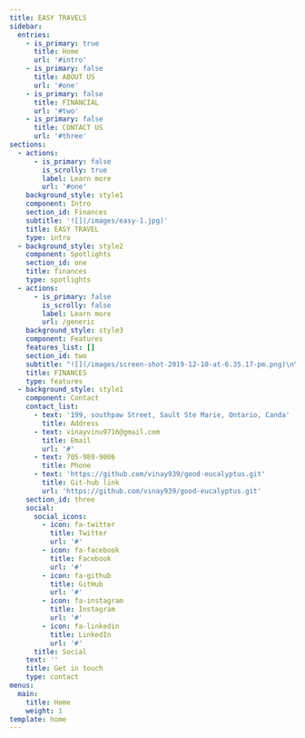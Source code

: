 ```yaml
---
title: EASY TRAVELS
sidebar:
  entries:
    - is_primary: true
      title: Home
      url: '#intro'
    - is_primary: false
      title: ABOUT US
      url: '#one'
    - is_primary: false
      title: FINANCIAL
      url: '#two'
    - is_primary: false
      title: CONTACT US
      url: '#three'
sections:
  - actions:
      - is_primary: false
        is_scrolly: true
        label: Learn more
        url: '#one'
    background_style: style1
    component: Intro
    section_id: Finances
    subtitle: '![](/images/easy-1.jpg)'
    title: EASY TRAVEL
    type: intro
  - background_style: style2
    component: Spotlights
    section_id: one
    title: finances
    type: spotlights
  - actions:
      - is_primary: false
        is_scrolly: false
        label: Learn more
        url: /generic
    background_style: style3
    component: Features
    features_list: []
    section_id: two
    subtitle: "![](/images/screen-shot-2019-12-10-at-6.35.17-pm.png)\n\nTo start the venture we need\r$585,380 as investment."
    title: FINANCES
    type: features
  - background_style: style1
    component: Contact
    contact_list:
      - text: '199, southpaw Street, Sault Ste Marie, Ontario, Canda'
        title: Address
      - text: vinayvinu9716@gmail.com
        title: Email
        url: '#'
      - text: 705-989-9006
        title: Phone
      - text: 'https://github.com/vinay939/good-eucalyptus.git'
        title: Git-hub link
        url: 'https://github.com/vinay939/good-eucalyptus.git'
    section_id: three
    social:
      social_icons:
        - icon: fa-twitter
          title: Twitter
          url: '#'
        - icon: fa-facebook
          title: Facebook
          url: '#'
        - icon: fa-github
          title: GitHub
          url: '#'
        - icon: fa-instagram
          title: Instagram
          url: '#'
        - icon: fa-linkedin
          title: LinkedIn
          url: '#'
      title: Social
    text: ''
    title: Get in touch
    type: contact
menus:
  main:
    title: Home
    weight: 1
template: home
---
```


